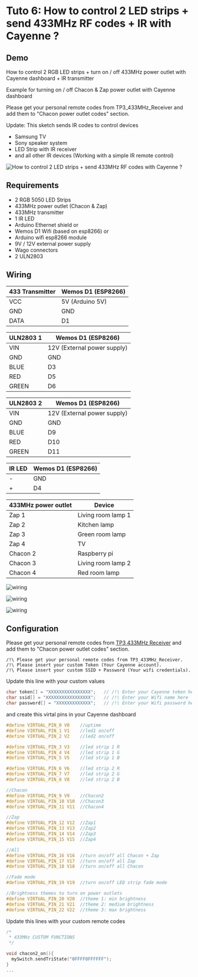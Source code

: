 # Tuto 6: How to control 2 LED strips + send 433MHz RF codes + IR with Cayenne ?

## Demo

How to control 2 RGB LED strips + turn on / off 433MHz power outlet with Cayenne dashboard + IR transmitter

Example for turning on / off Chacon & Zap power outlet with Cayenne dashboard

Please get your personal remote codes from TP3_433MHz_Receiver and add them to "Chacon power outlet codes" section.

Update:
  This sketch sends IR codes to control devices
  
- Samsung TV
- Sony speaker system 
- LED Strip with IR receiver
- and all other IR devices (Working with a simple IR remote control)
 
![How to control 2 LED strips + send 433MHz RF codes with Cayenne ?](overview.gif)

## Requirements

- 2 RGB 5050 LED Strips
- 433MHz power outlet (Chacon & Zap)
- 433MHz transmitter
- 1 IR LED
- Arduino Ethernet shield or 
- Wemos D1 Wifi (based on esp8266) or
- Arduino wifi esp8266 module
- 9V / 12V external power supply
- Wago connectors
- 2 ULN2803

## Wiring

| 433 Transmitter | Wemos D1 (ESP8266)   
|-----------------|-------------------
| VCC             | 5V (Arduino 5V)        
| GND             | GND       
| DATA            | D1 

| ULN2803 1   | Wemos D1 (ESP8266)   
|-------------|----------------------------
| VIN         | 12V (External power supply)
| GND         | GND       
| BLUE        | D3 
| RED         | D5 
| GREEN       | D6

| ULN2803 2   | Wemos D1 (ESP8266)   
|-------------|----------------------------
| VIN         | 12V (External power supply)
| GND         | GND       
| BLUE        | D9 
| RED         | D10 
| GREEN       | D11 

| IR LED | Wemos D1 (ESP8266)   
|--------|-------------------
| -      | GND       
| +      | D4 

| 433MHz power outlet   | Device   
|-----------------------|--------------------
| Zap 1                 | Living room lamp 1
| Zap 2                 | Kitchen lamp
| Zap 3                 | Green room lamp
| Zap 4                 | TV
| Chacon 2              | Raspberry pi
| Chacon 3              | Living room lamp 2
| Chacon 4              | Red room lamp

![wiring](wiring1.jpg)

![wiring](wiring2.jpg)

![wiring](wiring3.jpg)

## Configuration

Please get your personal remote codes from [TP3 433MHz Receiver](../TP3_433MHz_Receiver) and add them to "Chacon power outlet codes" section.
  
```
/!\ Please get your personal remote codes from TP3_433MHz_Receiver.
/!\ Please insert your custom Token (Your Cayenne account).
/!\ Please insert your custom SSID + Password (Your wifi credentials).
```

Update this line with your custom values

```c
char token[] = "XXXXXXXXXXXXXXXX";   // /!\ Enter your Cayenne token here
char ssid[] = "XXXXXXXXXXXXXXXXX";   // /!\ Enter your Wifi name here
char password[] = "XXXXXXXXXXXXX";   // /!\ Enter your Wifi password here
```

and create this virtal pins in your Cayenne dashboard

```c
#define VIRTUAL_PIN_0 V0    //uptime
#define VIRTUAL_PIN_1 V1    //led1 on/off
#define VIRTUAL_PIN_2 V2    //led2 on/off

#define VIRTUAL_PIN_3 V3    //led strip 1 R
#define VIRTUAL_PIN_4 V4    //led strip 1 G
#define VIRTUAL_PIN_5 V5    //led strip 1 B

#define VIRTUAL_PIN_6 V6    //led strip 2 R
#define VIRTUAL_PIN_7 V7    //led strip 2 G
#define VIRTUAL_PIN_8 V8    //led strip 2 B

//Chacon
#define VIRTUAL_PIN_9 V9    //Chacon2
#define VIRTUAL_PIN_10 V10  //Chacon3
#define VIRTUAL_PIN_11 V11  //Chacon4

//Zap
#define VIRTUAL_PIN_12 V12  //Zap1
#define VIRTUAL_PIN_13 V13  //Zap2
#define VIRTUAL_PIN_14 V14  //Zap3
#define VIRTUAL_PIN_15 V15  //Zap4

//All 
#define VIRTUAL_PIN_16 V16  //turn on/off all Chacon + Zap
#define VIRTUAL_PIN_17 V17  //turn on/off all Zap
#define VIRTUAL_PIN_18 V18  //turn on/off all Chacon

//Fade mode
#define VIRTUAL_PIN_19 V19  //turn on/off LED strip fade mode

//Brightness themes to turn on power outlets
#define VIRTUAL_PIN_20 V20  //theme 1: min brightness
#define VIRTUAL_PIN_21 V21  //theme 2: medium brightness
#define VIRTUAL_PIN_22 V22  //theme 3: max brightness
```

Update this lines with your custom remote codes

```c
/*
 * 433MHz CUSTOM FUNCTIONS
 */

void chacon2_on(){
  mySwitch.sendTriState("0FFFF0FFFFFF"); 
}
...
```